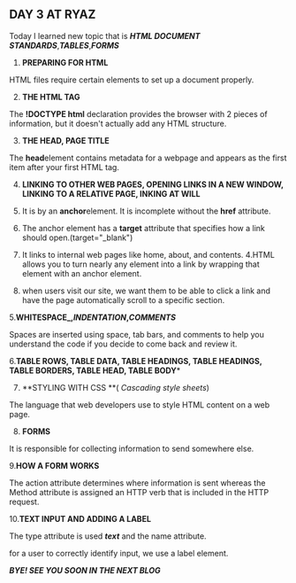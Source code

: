 ## DAY 3 AT RYAZ

Today I learned new topic that is **_HTML DOCUMENT STANDARDS_**,**_TABLES_**,**_FORMS_**

1. **PREPARING FOR HTML**

HTML files require certain elements to set up a document properly.

2. **THE HTML TAG**

The **!DOCTYPE html** declaration provides the browser with 2 pieces of information, but it doesn't actually add any HTML structure.

3. **THE HEAD, PAGE TITLE**
 
The **head**element contains metadata for a webpage and appears as the first item after your first HTML tag.

4. **LINKING TO OTHER WEB PAGES, OPENING LINKS IN A NEW WINDOW, LINKING TO A RELATIVE PAGE, INKING AT WILL**

1. It is by an **anchor**element. It is incomplete without the **href** attribute.
2. The anchor element has  a **target** attribute that specifies how a link should open.(target="_blank")
3. It links to internal web pages like home, about, and contents.
4.HTML allows you to turn nearly any element into a link by wrapping that element with an anchor element.
5. when users visit our site, we want them to be able to click a link and have the page automatically scroll to a specific section.

5.**WHITESPACE_,_INDENTATION_,_COMMENTS_**

Spaces are inserted using space, tab bars, and comments to help you understand the code if you decide to come back and review it.

6.**TABLE ROWS, TABLE DATA, TABLE HEADINGS, TABLE HEADINGS, TABLE BORDERS, TABLE HEAD, TABLE BODY***

7. **STYLING WITH CSS **( _Cascading style sheets_)

The language that web developers use to style HTML content on a web page.

8. **FORMS**

It is responsible for collecting information to send somewhere else.

9.**HOW A FORM WORKS**

The action attribute determines where information is sent whereas the Method attribute is assigned an HTTP verb that is included in the HTTP request.

10.**TEXT INPUT AND ADDING A LABEL**

The type attribute is used **_text_** and the name attribute.

for a user to correctly identify input, we use a label element.


**_BYE! SEE YOU SOON IN THE NEXT BLOG_**









